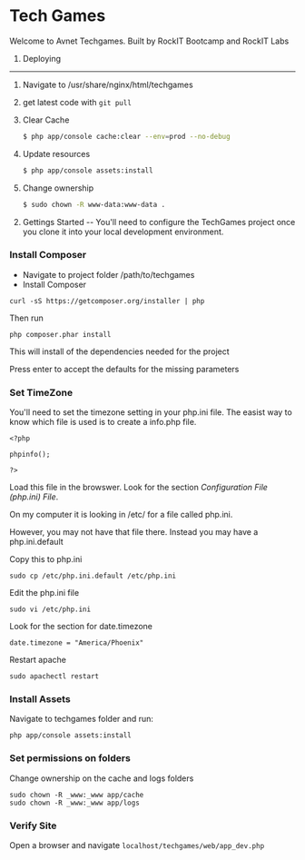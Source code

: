Tech Games
========================

Welcome to Avnet Techgames. Built by RockIT Bootcamp and RockIT Labs

1) Deploying
----------------------------------

1. Navigate to /usr/share/nginx/html/techgames
2. get latest code with `git pull`
3. Clear Cache

    ```bash
    $ php app/console cache:clear --env=prod --no-debug
    ```
4. Update resources

    ```bash
    $ php app/console assets:install
    ```
    
5. Change ownership

    ```bash
    $ sudo chown -R www-data:www-data .
    ```

2) Gettings Started
--
You'll need to configure the TechGames project once you clone it into your local development environment.

### Install Composer
* Navigate to project folder /path/to/techgames
* Install Composer

````
curl -sS https://getcomposer.org/installer | php
````
Then run 

````
php composer.phar install
````

This will install of the dependencies needed for the project

Press enter to accept the defaults for the missing parameters

### Set TimeZone 
You'll need to set the timezone setting in your php.ini file. The easist way to know which file is used is to create a info.php file.

````
<?php

phpinfo();

?>
````

Load this file in the browswer. Look for the section *Configuration File (php.ini) File*.

On my computer it is looking in /etc/ for a file called php.ini.

However, you may not have that file there. Instead you may have a php.ini.default

Copy this to php.ini

````
sudo cp /etc/php.ini.default /etc/php.ini
````

Edit the php.ini file

```
sudo vi /etc/php.ini
```

Look for the section for date.timezone

```
date.timezone = "America/Phoenix"
```

Restart apache

````
sudo apachectl restart
````

### Install Assets
Navigate to techgames folder and run:
````
php app/console assets:install
````
### Set permissions on folders
Change ownership on the cache and logs folders

````
sudo chown -R _www:_www app/cache
sudo chown -R _www:_www app/logs
````
### Verify Site
Open a browser and navigate `localhost/techgames/web/app_dev.php`


